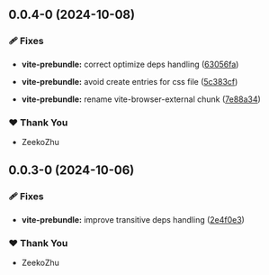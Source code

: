 ## 0.0.4-0 (2024-10-08)


### 🩹 Fixes

- **vite-prebundle:** correct optimize deps handling ([63056fa](https://github.com/ZeekoZhu/js-prelude/commit/63056fa))

- **vite-prebundle:** avoid create entries for css file ([5c383cf](https://github.com/ZeekoZhu/js-prelude/commit/5c383cf))

- **vite-prebundle:** rename vite-browser-external chunk ([7e88a34](https://github.com/ZeekoZhu/js-prelude/commit/7e88a34))


### ❤️  Thank You

- ZeekoZhu

## 0.0.3-0 (2024-10-06)

### 🩹 Fixes

- **vite-prebundle:** improve transitive deps handling ([2e4f0e3](https://github.com/ZeekoZhu/js-prelude/commit/2e4f0e3))

### ❤️ Thank You

- ZeekoZhu
